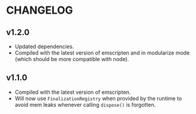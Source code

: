 # CHANGELOG

## v1.2.0

- Updated dependencies.
- Compiled with the latest version of emscripten and in modularize mode (which should be more compatible with node).

## v1.1.0

- Compiled with the latest version of emscripten.
- Will now use `FinalizationRegistry` when provided by the runtime to avoid mem leaks whenever calling `dispose()` is forgotten.
